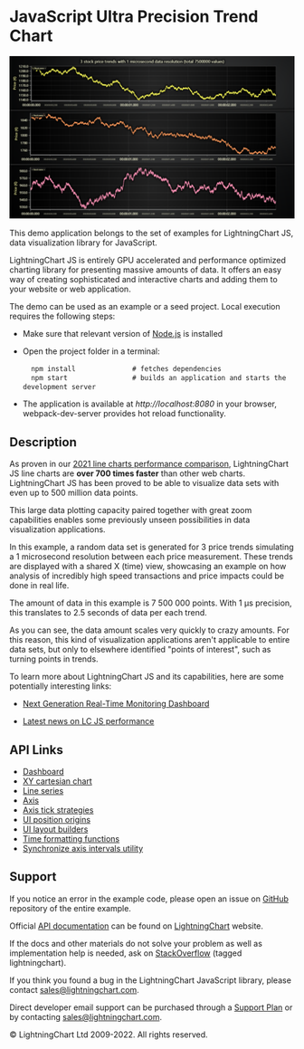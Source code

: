 # JavaScript Ultra Precision Trend Chart

![JavaScript Ultra Precision Trend Chart](ultraPrecisionTradingChart-darkGold.png)

This demo application belongs to the set of examples for LightningChart JS, data visualization library for JavaScript.

LightningChart JS is entirely GPU accelerated and performance optimized charting library for presenting massive amounts of data. It offers an easy way of creating sophisticated and interactive charts and adding them to your website or web application.

The demo can be used as an example or a seed project. Local execution requires the following steps:

-   Make sure that relevant version of [Node.js](https://nodejs.org/en/download/) is installed
-   Open the project folder in a terminal:

          npm install              # fetches dependencies
          npm start                # builds an application and starts the development server

-   The application is available at _http://localhost:8080_ in your browser, webpack-dev-server provides hot reload functionality.


## Description

As proven in our [2021 line charts performance comparison](https://lightningchart.com/javascript-charts-performance-comparison/), LightningChart JS line charts are **over 700 times faster** than other web charts. LightningChart JS has been proved to be able to visualize data sets with even up to 500 million data points.

This large data plotting capacity paired together with great zoom capabilities enables some previously unseen possibilities in data visualization applications.

In this example, a random data set is generated for 3 price trends simulating a 1 microsecond resolution between each price measurement.
These trends are displayed with a shared X (time) view, showcasing an example on how analysis of incredibly high speed transactions and price impacts could be done in real life.

The amount of data in this example is 7 500 000 points. With 1 μs precision, this translates to 2.5 seconds of data per each trend.

As you can see, the data amount scales very quickly to crazy amounts. For this reason, this kind of visualization applications aren't applicable to entire data sets, but only to elsewhere identified "points of interest", such as turning points in trends.

To learn more about LightningChart JS and its capabilities, here are some potentially interesting links:

-   [Next Generation Real-Time Monitoring Dashboard](https://lightningchart.com/lightningchart-js-interactive-examples/examples/lcjs-example-0509-dashboardRealtimeTrading.html)

-   [Latest news on LC JS performance](https://lightningchart.com/high-performance-javascript-charts/)


## API Links

* [Dashboard]
* [XY cartesian chart]
* [Line series]
* [Axis]
* [Axis tick strategies]
* [UI position origins]
* [UI layout builders]
* [Time formatting functions]
* [Synchronize axis intervals utility]


## Support

If you notice an error in the example code, please open an issue on [GitHub][0] repository of the entire example.

Official [API documentation][1] can be found on [LightningChart][2] website.

If the docs and other materials do not solve your problem as well as implementation help is needed, ask on [StackOverflow][3] (tagged lightningchart).

If you think you found a bug in the LightningChart JavaScript library, please contact sales@lightningchart.com.

Direct developer email support can be purchased through a [Support Plan][4] or by contacting sales@lightningchart.com.

[0]: https://github.com/Arction/
[1]: https://lightningchart.com/lightningchart-js-api-documentation/
[2]: https://lightningchart.com
[3]: https://stackoverflow.com/questions/tagged/lightningchart
[4]: https://lightningchart.com/support-services/

© LightningChart Ltd 2009-2022. All rights reserved.


[Dashboard]: https://lightningchart.com/js-charts/api-documentation/v5.2.0/classes/Dashboard.html
[XY cartesian chart]: https://lightningchart.com/js-charts/api-documentation/v5.2.0/classes/ChartXY.html
[Line series]: https://lightningchart.com/js-charts/api-documentation/v5.2.0/classes/LineSeries.html
[Axis]: https://lightningchart.com/js-charts/api-documentation/v5.2.0/classes/Axis.html
[Axis tick strategies]: https://lightningchart.com/js-charts/api-documentation/v5.2.0/variables/AxisTickStrategies.html
[UI position origins]: https://lightningchart.com/js-charts/api-documentation/v5.2.0/variables/UIOrigins.html
[UI layout builders]: https://lightningchart.com/js-charts/api-documentation/v5.2.0/variables/UILayoutBuilders.html
[Time formatting functions]: https://lightningchart.com/js-charts/api-documentation/v5.2.0/variables/TimeFormattingFunctions.html
[Synchronize axis intervals utility]: https://lightningchart.com/js-charts/api-documentation/v5.2.0/functions/synchronizeAxisIntervals.html

